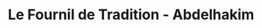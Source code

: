 ---
title: "Le Fournil de Tradition - Abdelhakim"
url: /begles/le-fournil-de-tradition-abdelhakim/
shop: Bäckerei
---
